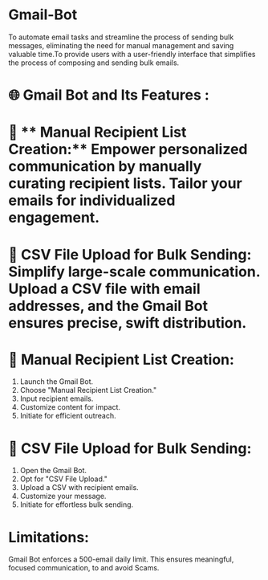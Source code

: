 # Gmail-Bot

To automate email tasks and streamline the process of sending bulk messages,  eliminating the need for manual management and saving valuable time.To provide users with a user-friendly interface that simplifies the process of  composing and sending bulk emails.

# 🌐  Gmail Bot and Its Features : 


# 📌 ** Manual Recipient List Creation:** Empower personalized communication by manually curating recipient lists. Tailor your emails for individualized engagement.


# 📌 **CSV File Upload for Bulk Sending:** Simplify large-scale communication. Upload a CSV file with email addresses, and the Gmail Bot ensures precise, swift distribution.

# 🔸 **Manual Recipient List Creation:**
   1. Launch the Gmail Bot.
   2. Choose "Manual Recipient List Creation."
   3. Input recipient emails.
   4. Customize content for impact.
   5. Initiate for efficient outreach.
# 🔸 **CSV File Upload for Bulk Sending:**
   1. Open the Gmail Bot.
   2. Opt for "CSV File Upload."
   3. Upload a CSV with recipient emails.
   4. Customize your message.
   5. Initiate for effortless bulk sending.

# **Limitations:**
 Gmail Bot enforces a 500-email daily limit. This ensures meaningful, focused communication, to and avoid Scams.
